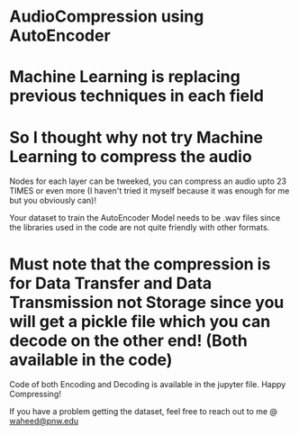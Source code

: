 # AudioCompression using AutoEncoder
# Machine Learning is replacing previous techniques in each field
# So I thought why not try Machine Learning to compress the audio

Nodes for each layer can be tweeked, you can compress an audio upto 23 TIMES or even more (I haven't tried it myself because it was enough for me but you obviously can)!

Your dataset to train the AutoEncoder Model needs to be .wav files since the libraries used in the code are not quite friendly with other formats.

# Must note that the compression is for Data Transfer and Data Transmission not Storage since you will get a pickle file which you can decode on the other end! (Both available in the code)

Code of both Encoding and Decoding is available in the jupyter file. Happy Compressing! 

If you have a problem getting the dataset, feel free to reach out to me @ waheed@pnw.edu
